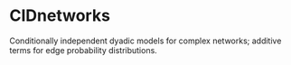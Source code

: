 CIDnetworks
===========

Conditionally independent dyadic models for complex networks; additive terms for edge probability distributions.
